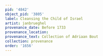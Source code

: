 ```yaml
---
pid: '4842'
object_pid: '3805'
label: Cleansing the Child of Israel
artist: janbrueghel
provenance_date: Before 1733
provenance_location:
provenance_text: Collection of Adriaan Bout
collection: provenance
order: '1656'
---
```

